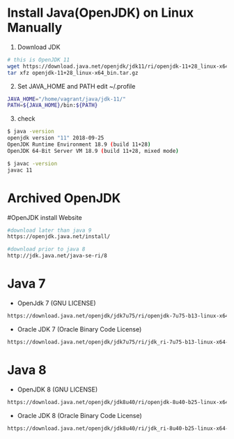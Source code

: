# Install Java(OpenJDK) on Linux Manually 

1. Download JDK 
```sh
# this is OpenJDK 11 
wget https://download.java.net/openjdk/jdk11/ri/openjdk-11+28_linux-x64_bin.tar.gz
tar xfz openjdk-11+28_linux-x64_bin.tar.gz 
```

2. Set JAVA_HOME and PATH 
edit ~/.profile 
```sh
JAVA_HOME="/home/vagrant/java/jdk-11/"
PATH=${JAVA_HOME}/bin:${PATH}
```
3. check 
```sh
$ java -version 
openjdk version "11" 2018-09-25
OpenJDK Runtime Environment 18.9 (build 11+28)
OpenJDK 64-Bit Server VM 18.9 (build 11+28, mixed mode)

$ javac -version
javac 11
```


# Archived OpenJDK
#OpenJDK install Website 
```sh
#download later than java 9
https://openjdk.java.net/install/

#download prior to java 8
http://jdk.java.net/java-se-ri/8
```
# Java 7
* OpenJdk 7 (GNU LICENSE)
```sh 
https://download.java.net/openjdk/jdk7u75/ri/openjdk-7u75-b13-linux-x64-18_dec_2014.tar.gz
```

* Oracle JDK 7 (Oracle Binary Code License)
```sh 
https://download.java.net/openjdk/jdk7u75/ri/jdk_ri-7u75-b13-linux-x64-18_dec_2014.tar.gz
```

# Java 8
* OpenJDK 8 (GNU LICENSE)
```sh
https://download.java.net/openjdk/jdk8u40/ri/openjdk-8u40-b25-linux-x64-10_feb_2015.tar.gz
```
* Oracle JDK 8 (Oracle Binary Code License)
```sh
https://download.java.net/openjdk/jdk8u40/ri/jdk_ri-8u40-b25-linux-x64-10_feb_2015.tar.gz
```
